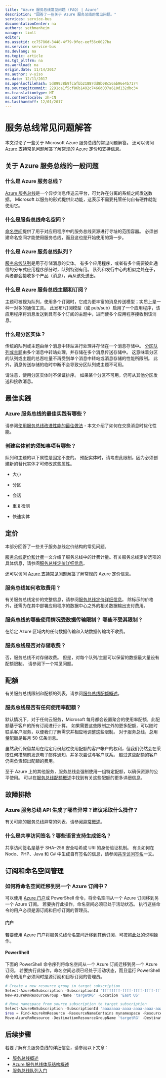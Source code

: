 ```yaml
---
title: "Azure 服务总线常见问题 (FAQ) | Azure"
description: "回答了一些关于 Azure 服务总线的常见问题。"
services: service-bus
documentationCenter: na
authors: sethmanheim
manager: timlt
editor: 
ms.assetid: cc75786d-3448-4f79-9fec-eef56c0027ba
ms.service: service-bus
ms.devlang: na
ms.topic: article
ms.tgt_pltfrm: na
ms.workload: na
origin.date: 11/14/2017
ms.author: v-yiso
ms.date: 12/11/2017
ms.openlocfilehash: 5d89938b9fcafbb21887dd8b08c56ab96e4b7174
ms.sourcegitcommit: 2291ca1f5cf86b1402c7466d037a610d132dbc34
ms.translationtype: HT
ms.contentlocale: zh-CN
ms.lasthandoff: 12/01/2017
---
```

# <a name="service-bus-faq"></a>服务总线常见问题解答
本文讨论了一些关于 Microsoft Azure 服务总线的常见问题解答。 还可以访问 [Azure 支持常见问题解答](http://go.microsoft.com/fwlink/?LinkID=185083)了解常规的 Azure 定价和支持信息。

## <a name="general-questions-about-azure-service-bus"></a>关于 Azure 服务总线的一般问题
### <a name="what-is-azure-service-bus"></a>什么是 Azure 服务总线？
[Azure 服务总线](service-bus-messaging-overview.md)是一个异步消息传送云平台，可允许在分离的系统之间发送数据。 Microsoft 以服务的形式提供此功能，这表示不需要托管任何自有硬件就能使用它。

### <a name="what-is-a-service-bus-namespace"></a>什么是服务总线命名空间？
[命名空间](service-bus-create-namespace-portal.md)提供了用于对应用程序中的服务总线资源进行寻址的范围容器。 必须创建命名空间才能使用服务总线，而且这也是开始使用的第一步。

### <a name="what-is-an-azure-service-bus-queue"></a>什么是 Azure 服务总线队列？
[服务总线队列](service-bus-queues-topics-subscriptions.md)是用于存储消息的实体。 有多个应用程序，或者有多个需要彼此通信的分布式应用程序部分时，队列特别有用。 队列和发行中心的相似之处在于，两者都会接收多个产品（消息），再从该处送出。

### <a name="what-are-azure-service-bus-topics-and-subscriptions"></a>什么是 Azure 服务总线主题和订阅？
主题可被视为队列，使用多个订阅时，它成为更丰富的消息传送模型；实质上是一种一对多的通信工具。 此发布/订阅模型（或 pub/sub）启用了一个应用程序，该应用程序将消息发送到具有多个订阅的主题中，进而使多个应用程序接收到该消息。

### <a name="what-is-a-partitioned-entity"></a>什么是分区实体？

传统的队列或主题由单个消息中转站进行处理并存储在一个消息存储中。 [分区队列或主题](./service-bus-partitioning.md)由多个消息中转站处理，并存储在多个消息传送存储中。 这意味着分区的队列或主题的总吞吐量不再受到单个消息中转站或消息存储的性能所限制。 此外，消息传送存储的临时中断不会导致分区队列或主题不可用。

请注意，使用分区实体时不保证排序。 如果某个分区不可用，仍可从其他分区发送和接收消息。

## <a name="best-practices"></a>最佳实践
### <a name="what-are-some-azure-service-bus-best-practices"></a>Azure 服务总线的最佳实践有哪些？
请参阅[使用服务总线改进性能的最佳做法][Best practices for performance improvements using Service Bus] - 本文介绍了如何在交换消息时优化性能。

### <a name="what-should-i-know-before-creating-entities"></a>创建实体前的须知事项有哪些？
队列和主题的以下属性是固定不变的。 预配实体时，请考虑此限制，因为必须创建新的替代实体才可修改这些属性。

-   大小

-   分区

-   会话

-   重复检测

-   快速实体

## <a name="service-bus-pricing"></a> 定价
本部分回答了一些关于服务总线定价结构的常见问题。

[服务总线定价和计费](./service-bus-pricing-billing.md)一文介绍了服务总线中的计费计量。有关服务总线定价选项的具体信息，请参阅[服务总线定价详细信息](https://www.azure.cn/pricing/details/messaging/)。

还可以访问 [Azure 支持常见问题解答](http://go.microsoft.com/fwlink/?LinkID=185083)了解常规的 Azure 定价信息。 

### <a name="how-do-you-charge-for-service-bus"></a>服务总线如何收取费用？
有关服务总线定价的完整信息，请参阅[服务总线定价详细信息][Pricing overview]。 除标示的价格外，还需为在其中部署应用程序的数据中心之外的相关数据输出支付费用。

### <a name="what-usage-of-service-bus-is-subject-to-data-transfer-what-is-not"></a>服务总线的哪些使用情况受数据传输限制？ 哪些不受其限制？
在给定 Azure 区域内的任何数据传输和入站数据传输均不收费。 

### <a name="does-service-bus-charge-for-storage"></a>服务总线是否对存储收费？

否，服务总线不对存储收费。 但是，对每个队列/主题可以保留的数据最大量设有配额限制。 请参阅下一个常见问题。

## <a name="quotas"></a>配额

有关服务总线限制和配额的列表，请参阅[服务总线配额概述][Quotas overview]。

### <a name="does-service-bus-have-any-usage-quotas"></a>服务总线是否有任何使用率配额？
默认情况下，对于任何云服务，Microsoft 每月都会设置聚合的使用率配额，此配额基于客户的所有订阅进行计算。 如果需要这些限制之外的更多配额，可以随时联系客户服务，以便我们了解需求并相应地调整这些限制。 对于服务总线，总用量配额是每月 50 亿条消息。

虽然我们保留禁用在给定月份超过使用配额的客户帐户的权利，但我们仍然会在采取任何措施前发送电子邮件通知，并多次尝试与客户联系。 超过这些配额的客户仍需负责超出配额的费用。

至于 Azure 上的其他服务，服务总线会强制使用一组特定配额，以确保资源的公平使用。 可以在[服务总线配额概述][Quotas overview]中找到有关这些配额的更多详细信息。

## <a name="troubleshooting"></a>故障排除
### <a name="what-are-some-of-the-exceptions-generated-by-azure-service-bus-apis-and-their-suggested-actions"></a>Azure 服务总线 API 生成了哪些异常？建议采取什么操作？
有关可能的服务总线异常的列表，请参阅[异常概述][Exceptions overview]。

### <a name="what-is-a-shared-access-signature-and-which-languages-support-generating-a-signature"></a>什么是共享访问签名？哪些语言支持生成签名？
共享访问签名是基于 SHA–256 安全哈希或 URI 的身份验证机制。 有关如何在 Node、PHP、Java 和 C\# 中生成自有签名的信息，请参阅[共享访问签名][Shared Access Signatures]一文。

## <a name="subscription-and-namespace-management"></a>订阅和命名空间管理
### <a name="how-do-i-migrate-a-namespace-to-another-azure-subscription"></a>如何将命名空间迁移到另一个 Azure 订阅中？

可以使用 [Azure 门户](https://portal.azure.cn)或 PowerShell 命令，将命名空间从一个 Azure 订阅移到另一个 Azure 订阅。 若要执行此操作，命名空间必须已处于活动状态。 执行这些命令的用户必须是源订阅和目标订阅的管理员。

#### <a name="portal"></a>门户

若要使用 Azure 门户将服务总线命名空间迁移到其他订阅，可按照[此处](../azure-resource-manager/resource-group-move-resources.md#use-portal)的说明操作。 

#### <a name="powershell"></a>PowerShell

下面的 PowerShell 命令序列将命名空间从一个 Azure 订阅迁移到另一个 Azure 订阅。 若要执行此操作，命名空间必须已经处于活动状态，而且运行 PowerShell 命令的用户必须同时是源订阅和目标订阅的管理员。

```powershell
# Create a new resource group in target subscription
Select-AzureRmSubscription -SubscriptionId 'ffffffff-ffff-ffff-ffff-ffffffffffff'
New-AzureRmResourceGroup -Name 'targetRG' -Location 'East US'

# Move namespace from source subscription to target subscription
Select-AzureRmSubscription -SubscriptionId 'aaaaaaaa-aaaa-aaaa-aaaa-aaaaaaaaaaaa'
$res = Find-AzureRmResource -ResourceNameContains mynamespace -ResourceType 'Microsoft.ServiceBus/namespaces'
Move-AzureRmResource -DestinationResourceGroupName 'targetRG' -DestinationSubscriptionId 'ffffffff-ffff-ffff-ffff-ffffffffffff' -ResourceId $res.ResourceId
```

## <a name="next-steps"></a>后续步骤
若要了解有关服务总线的详细信息，请参阅以下文章：

- [服务总线概述](./service-bus-messaging-overview.md)
- [Azure 服务总线体系结构概述](./service-bus-fundamentals-hybrid-solutions.md)
- [服务总线队列入门](./service-bus-dotnet-get-started-with-queues.md)

[Best practices for performance improvements using Service Bus]: ./service-bus-performance-improvements.md
[Best practices for insulating applications against Service Bus outages and disasters]: ./service-bus-outages-disasters.md
[Pricing overview]: https://www.azure.cn/pricing/details/messaging/
[Quotas overview]: ./service-bus-quotas.md
[Exceptions overview]: ./service-bus-messaging-exceptions.md
[Shared Access Signatures]: ./service-bus-sas.md
